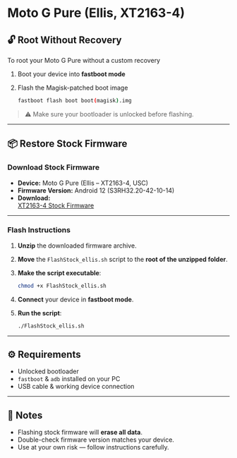# Moto G Pure (Ellis, XT2163-4)

## 🔓 Root Without Recovery

To root your Moto G Pure without a custom recovery

1. Boot your device into **fastboot mode**
2. Flash the Magisk-patched boot image

    ```bash
    fastboot flash boot boot(magisk).img
    ```

> ⚠️ Make sure your bootloader is unlocked before flashing.

---

## 📦 Restore Stock Firmware

### Download Stock Firmware

- **Device:** Moto G Pure (Ellis – XT2163-4, USC)
- **Firmware Version:** Android 12 (S3RH32.20-42-10-14)
- **Download:**  
  [XT2163-4 Stock Firmware](https://mirrors.lolinet.com/firmware/motorola/ellis/official/USC/XT2163-4_ELLIS_USC_12_S3RH32.20-42-10-14_subsidy-DEFAULT_regulatory-DEFAULT_R2_CFC.xml.zip)

---

### Flash Instructions

1. **Unzip** the downloaded firmware archive.
2. **Move** the `FlashStock_ellis.sh` script to the **root of the unzipped folder**.
3. **Make the script executable**:

    ```bash
    chmod +x FlashStock_ellis.sh
    ```

4. **Connect** your device in **fastboot mode**.
5. **Run the script**:

    ```bash
    ./FlashStock_ellis.sh
    ```

---

## ⚙️ Requirements

- Unlocked bootloader
- `fastboot` & `adb` installed on your PC
- USB cable & working device connection

---

## 📝 Notes

- Flashing stock firmware will **erase all data**.
- Double-check firmware version matches your device.
- Use at your own risk — follow instructions carefully.






